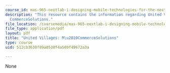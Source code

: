 ```yaml
---
course_id: mas-965-nextlab-i-designing-mobile-technologies-for-the-next-billion-users-fall-2008
description: "This resource contains the information regarding United Villages: M\u2010\
  CommerceSolutions."
file_location: /coursemedia/mas-965-nextlab-i-designing-mobile-technologies-for-the-next-billion-users-fall-2008/512cb3630f89a0538f4a569f49672a3a_MITMAS_965F08_mcomm_final.pdf
file_type: application/pdf
layout: pdf
title: "United Villages: M\u2010CommerceSolutions"
type: course
uid: 512cb3630f89a0538f4a569f49672a3a

---
```

None